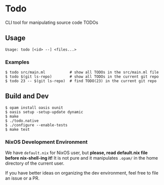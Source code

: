 # Todo

CLI tool for manipulating source code TODOs

## Usage ##

```
Usage: todo [<id> --] <files...>
```

### Examples

```console
$ todo src/main.ml           # show all TODOs in the src/main.ml file
$ todo $(git ls-repo)        # show all TODOs in the current git repo
$ todo 23 -- $(git ls-repo)  # find TODO(23) in the current git repo
```

## Build and Dev ##

```console
$ opam install oasis ounit
$ oasis setup -setup-update dynamic
$ make
$ ./todo.native
$ ./configure --enable-tests
$ make test
```

### NixOS Development Environment ###

We have `default.nix` for NixOS user, but **please, read default.nix
file before nix-shell-ing it!** It is not pure and it manipulates
`.opam/` in the home directory of the current user.

If you have better ideas on organizing the dev environment, feel free
to file an issue or a PR.
